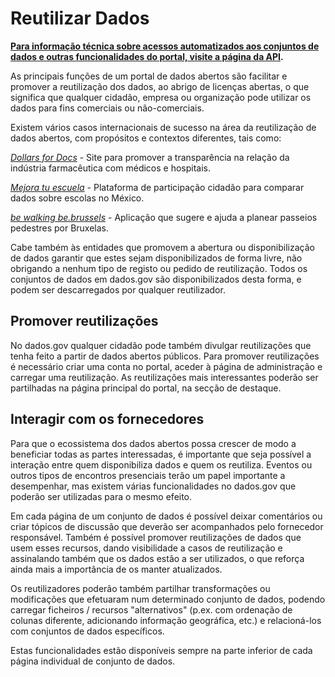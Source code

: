 # Reutilizar Dados

**[Para informação técnica sobre acessos automatizados aos conjuntos de dados e outras funcionalidades do portal, visite a página da API](/apidoc/).**

As principais funções de um portal de dados abertos são facilitar e promover a reutilização dos dados, ao abrigo de licenças abertas, o que significa que qualquer cidadão, empresa ou organização pode utilizar os dados para fins comerciais ou não-comerciais.

Existem vários casos internacionais de sucesso na área da reutilização de dados abertos, com propósitos e contextos diferentes, tais como:

[_Dollars for Docs_](https://projects.propublica.org/docdollars/) - Site para promover a transparência na relação da indústria farmacêutica com médicos e hospitais. 

[_Mejora tu escuela_](http://www.mejoratuescuela.org) - Plataforma de participação cidadão para comparar dados sobre escolas no México.

[_be walking be.brussels_](https://play.google.com/store/apps/details?id=be.tragewegen.brussels) - Aplicação que sugere e ajuda a planear passeios pedestres por Bruxelas.

Cabe também às entidades que promovem a abertura ou disponibilização de dados garantir que estes sejam disponibilizados de forma livre, não obrigando a nenhum tipo de registo ou pedido de reutilização. Todos os conjuntos de dados em dados.gov são disponibilizados desta forma, e podem ser descarregados por qualquer reutilizador.

## Promover reutilizações

No dados.gov qualquer cidadão pode também divulgar reutilizações que tenha feito a partir de dados abertos públicos. Para promover reutilizações é necessário criar uma conta no portal, aceder à página de administração e carregar uma reutilização. As reutilizações mais interessantes poderão ser partilhadas na página principal do portal, na secção de destaque.

## Interagir com os fornecedores

Para que o ecossistema dos dados abertos possa crescer de modo a beneficiar todas as partes interessadas, é importante que seja possível a interação entre quem disponibiliza dados e quem os reutiliza. Eventos ou outros tipos de encontros presenciais terão um papel importante a desempenhar, mas existem várias funcionalidades no dados.gov que poderão ser utilizadas para o mesmo efeito.

Em cada página de um conjunto de dados é possível deixar comentários ou criar tópicos de discussão que deverão ser acompanhados pelo fornecedor responsável. Também é possível promover reutilizações de dados que usem esses recursos, dando visibilidade a casos de reutilização e assinalando também que os dados estão a ser utilizados, o que reforça ainda mais a importância de os manter atualizados.

Os reutilizadores poderão também partilhar transformações ou modificações que efetuaram num determinado conjunto de dados, podendo carregar ficheiros / recursos "alternativos" (p.ex. com ordenação de colunas diferente, adicionando informação geográfica, etc.) e relacioná-los com conjuntos de dados específicos. 

Estas funcionalidades estão disponíveis sempre na parte inferior de cada página individual de conjunto de dados.
